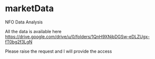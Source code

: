 # marketData
NFO Data Analysis


All the data is available here
https://drive.google.com/drive/u/0/folders/1QnH9XNjbDGSw-eDLZUgx-fT0bg2f3LgN

Please raise the request and I will  provide the access
